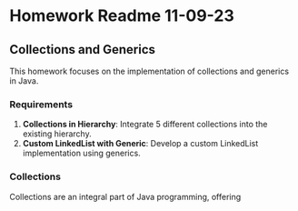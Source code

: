 # Homework Readme 11-09-23

## Collections and Generics

This homework focuses on the implementation of collections and generics in Java.

### Requirements

1. **Collections in Hierarchy**: Integrate 5 different collections into the existing hierarchy.
2. **Custom LinkedList with Generic**: Develop a custom LinkedList implementation using generics.

### Collections

Collections are an integral part of Java programming, offering